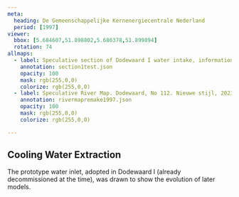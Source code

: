 ```yaml
---
meta:
  heading: De Gemeenschappelijke Kernenergiecentrale Nederland
  period: [1997]
viewer:
  bbox: [5.684607,51.898802,5.686378,51.899894]
  rotation: 74
allmaps:
  - label: Speculative section of Dodewaard I water intake, information brochure of GKN (2004), 2023. 297 x 105 mm, scale 1:500. The Berlage.
    annotation: section1test.json
    opacity: 100
    mask: rgb(255,0,0)
    colorize: rgb(255,0,0)
  - label: Speculative River Map. Dodewaard, No 112. Nieuwe stijl, 2023. 1000x580  mm. Scale 1:5000. The Berlage. Based on River Map Gedeelte Waal, No 112. Nieuwe stijl, 1997. Photographs of film projections. Scale 1:5000. Nationaal Archief, Den Haag.
    annotation: rivermapremake1997.json
    opacity: 100
    mask: rgb(255,0,0)
    colorize: rgb(255,0,0)

---
```


## Cooling Water Extraction

The prototype water inlet, adopted in Dodewaard I (already decommissioned at the time), was drawn to show the evolution of later models.